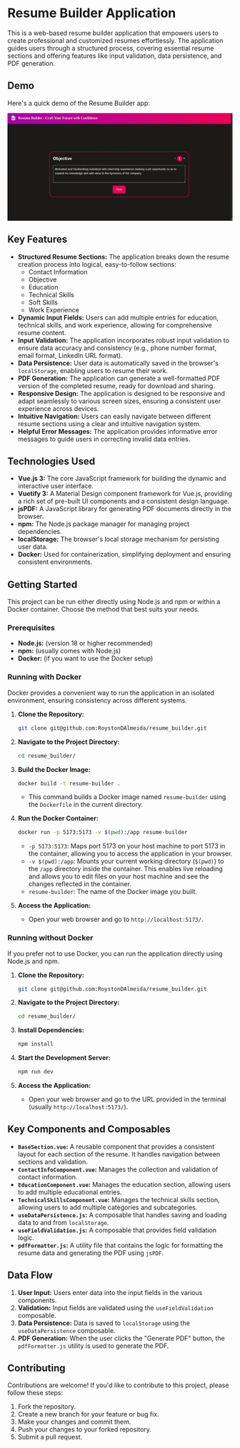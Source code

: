 # Resume Builder Application

This is a web-based resume builder application that empowers users to create professional and customized resumes effortlessly. The application guides users through a structured process, covering essential resume sections and offering features like input validation, data persistence, and PDF generation.

## Demo

Here's a quick demo of the Resume Builder app:

<img src="./src/assets/resume_builder_output.gif" alt="Resume Builder GIF" style="max-width: 100%; height: auto; display: block; margin: 0 auto;">

## Key Features

*   **Structured Resume Sections:** The application breaks down the resume creation process into logical, easy-to-follow sections:
    *   Contact Information
    *   Objective
    *   Education
    *   Technical Skills
    *   Soft Skills
    *   Work Experience
*   **Dynamic Input Fields:** Users can add multiple entries for education, technical skills, and work experience, allowing for comprehensive resume content.
*   **Input Validation:** The application incorporates robust input validation to ensure data accuracy and consistency (e.g., phone number format, email format, LinkedIn URL format).
*   **Data Persistence:** User data is automatically saved in the browser's `localStorage`, enabling users to resume their work.
*   **PDF Generation:** The application can generate a well-formatted PDF version of the completed resume, ready for download and sharing.
*   **Responsive Design:** The application is designed to be responsive and adapt seamlessly to various screen sizes, ensuring a consistent user experience across devices.
*   **Intuitive Navigation:** Users can easily navigate between different resume sections using a clear and intuitive navigation system.
*   **Helpful Error Messages:** The application provides informative error messages to guide users in correcting invalid data entries.

## Technologies Used

*   **Vue.js 3:** The core JavaScript framework for building the dynamic and interactive user interface.
*   **Vuetify 3:** A Material Design component framework for Vue.js, providing a rich set of pre-built UI components and a consistent design language.
*   **jsPDF:** A JavaScript library for generating PDF documents directly in the browser.
*   **npm:** The Node.js package manager for managing project dependencies.
*   **localStorage:** The browser's local storage mechanism for persisting user data.
*   **Docker:** Used for containerization, simplifying deployment and ensuring consistent environments.


## Getting Started

This project can be run either directly using Node.js and npm or within a Docker container. Choose the method that best suits your needs.

### Prerequisites

*   **Node.js:** (version 18 or higher recommended)
*   **npm:** (usually comes with Node.js)
*   **Docker:** (if you want to use the Docker setup)

### Running with Docker

Docker provides a convenient way to run the application in an isolated environment, ensuring consistency across different systems.

1.  **Clone the Repository:**
    ```bash
    git clone git@github.com:RoystonDAlmeida/resume_builder.git
    ```

2.  **Navigate to the Project Directory:**
    ```bash
    cd resume_builder/
    ```

3.  **Build the Docker Image:**
    ```bash
    docker build -t resume-builder .
    ```
    *   This command builds a Docker image named `resume-builder` using the `Dockerfile` in the current directory.

4.  **Run the Docker Container:**
    ```bash
    docker run -p 5173:5173 -v $(pwd):/app resume-builder
    ```
    *   `-p 5173:5173`: Maps port 5173 on your host machine to port 5173 in the container, allowing you to access the application in your browser.
    *   `-v $(pwd):/app`: Mounts your current working directory (`$(pwd)`) to the `/app` directory inside the container. This enables live reloading and allows you to edit files on your host machine and see the changes reflected in the container.
    *   `resume-builder`: The name of the Docker image you built.

5.  **Access the Application:**
    *   Open your web browser and go to `http://localhost:5173/`.

### Running without Docker

If you prefer not to use Docker, you can run the application directly using Node.js and npm.

1.  **Clone the Repository:**
    ```bash
    git clone git@github.com:RoystonDAlmeida/resume_builder.git
    ```

2.  **Navigate to the Project Directory:**
    ```bash
    cd resume_builder/
    ```

3.  **Install Dependencies:**
    ```bash
    npm install
    ```

4.  **Start the Development Server:**
    ```bash
    npm run dev
    ```

5.  **Access the Application:**
    *   Open your web browser and go to the URL provided in the terminal (usually `http://localhost:5173/`).

## Key Components and Composables

*   **`BaseSection.vue`:** A reusable component that provides a consistent layout for each section of the resume. It handles navigation between sections and validation.
*   **`ContactInfoComponent.vue`:** Manages the collection and validation of contact information.
*   **`EducationComponent.vue`:** Manages the education section, allowing users to add multiple educational entries.
*   **`TechnicalSkillsComponent.vue`:** Manages the technical skills section, allowing users to add multiple categories and subcategories.
*   **`useDataPersistence.js`:** A composable that handles saving and loading data to and from `localStorage`.
*   **`useFieldValidation.js`:** A composable that provides field validation logic.
*   **`pdfFormatter.js`:** A utility file that contains the logic for formatting the resume data and generating the PDF using `jsPDF`.

## Data Flow

1.  **User Input:** Users enter data into the input fields in the various components.
2.  **Validation:** Input fields are validated using the `useFieldValidation` composable.
3.  **Data Persistence:** Data is saved to `localStorage` using the `useDataPersistence` composable.
4.  **PDF Generation:** When the user clicks the "Generate PDF" button, the `pdfFormatter.js` utility is used to generate the PDF.

## Contributing

Contributions are welcome! If you'd like to contribute to this project, please follow these steps:

1.  Fork the repository.
2.  Create a new branch for your feature or bug fix.
3.  Make your changes and commit them.
4.  Push your changes to your forked repository.
5.  Submit a pull request.